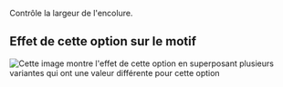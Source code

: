 Contrôle la largeur de l'encolure.

## Effet de cette option sur le motif

![Cette image montre l'effet de cette option en superposant plusieurs variantes qui ont une valeur différente pour cette option](teagan_necklinewidth_sample.svg "Effet de cette option sur le motif")
